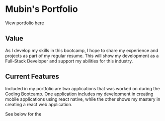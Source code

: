 # Mubin's Portfolio

View portfolio [here](https://mmomin11.github.io/profile/)


## Value
As I develop my skills in this bootcamp, I hope to share my experience and projects as part of my regular resume. This will show my development as a Full-Stack Developer and support my abilities for this industry. 

## Current Features
Included in my portfolio are two applications that was worked on during the Coding Bootcamp. One application includes my development in creating mobile applications using react native, while the other shows my mastery in creating a react web application. 

See below for the 
